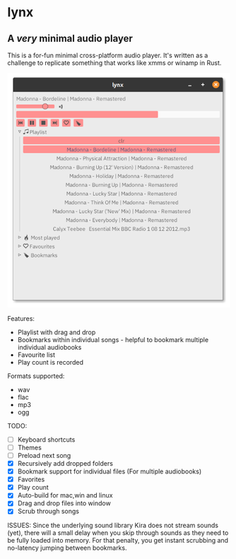 # lynx
## A _very_ minimal audio player

This is a for-fun minimal cross-platform audio player. It's written as a challenge to replicate something that works like xmms or winamp in Rust.

![screenshot](screenshot.png)

Features:
- Playlist with drag and drop
- Bookmarks within individual songs -  helpful to bookmark multiple individual audiobooks
- Favourite list
- Play count is recorded

Formats supported:
- wav
- flac
- mp3
- ogg

TODO:
- [ ] Keyboard shortcuts
- [ ] Themes
- [ ] Preload next song 
- [X] Recursively add dropped folders
- [x] Bookmark support for individual files (For multiple audiobooks)
- [X] Favorites
- [X] Play count
- [X] Auto-build for mac,win and linux
- [X] Drag and drop files into window
- [x] Scrub through songs

ISSUES:
Since the underlying sound library Kira does not stream sounds (yet), there will a small delay when you skip through sounds as they need to be fully loaded into memory. For that penalty, you get instant scrubbing and no-latency jumping between bookmarks.
